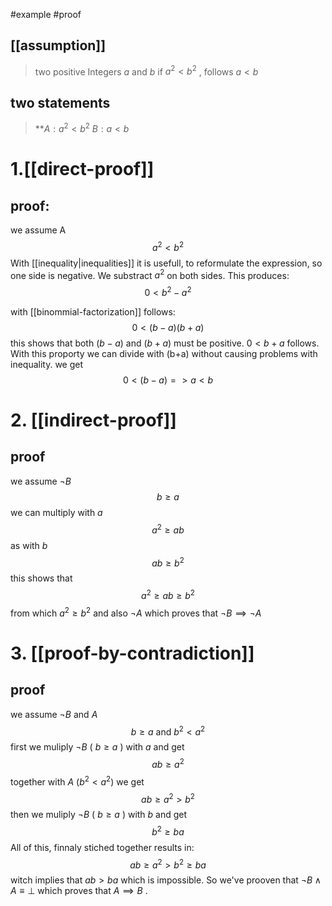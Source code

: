 #example #proof

## [[assumption]] 
> two positive Integers $a$ and $b$ if $a^2 < b^2$ , follows $a<b$

## two statements
> **$A: a^2 < b^2$ 
> $B: a<b$

# 1.[[direct-proof]]
## proof:
we assume A
$$a^2<b^2$$
With [[inequality|inequalities]] it is usefull, to reformulate the expression, so one side is negative. We substract $a^2$ on both sides. This produces:
$$ 0<b^2-a^2$$


with [[binommial-factorization]] follows:
$$ 0<(b-a)(b+a)$$
this shows that both $(b-a)$  and $(b+a)$ must be positive. $0<b+a$ follows. With this proporty we can divide with (b+a) without causing problems with inequality. we get$$0<(b-a) => a<b$$


# 2. [[indirect-proof]]
## proof 
we assume $\neg B$ $$b\geq a$$ we can multiply with $a$
$$ a^2 \geq ab$$
as with $b$ 
$$ab \geq b^2$$
this shows that
$$ a^2 \geq ab \geq b^2$$
from which $a^2 \geq b^2$ and also $\neg A$ which proves that $\neg B \implies \neg A$ 

# 3. [[proof-by-contradiction]]
## proof
we assume $\neg B$ and $A$ 
$$ b \geq a \text{ and } b^2<a^2$$
first we muliply $\neg B$ ( $b\geq a$ ) with $a$ and get $$ab\geq a^2$$ together with $A$ ($b^2<a^2$) we get
$$ab\geq a^2 > b^2$$
then we muliply $\neg B$ ( $b\geq a$ ) with $b$ and get $$b^2\geq ba$$
All of this, finnaly stiched together results in:$$ab\geq a^2 > b^2 \geq ba$$
witch implies that $ab>ba$ which is impossible. So we've prooven that $\neg B \land A \equiv \bot$ which proves that $A\implies B$ .